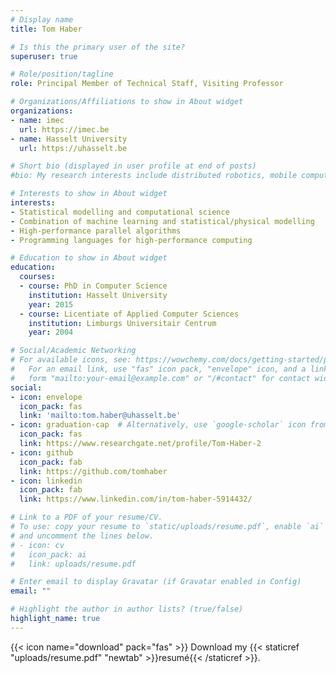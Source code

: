 ```yaml
---
# Display name
title: Tom Haber

# Is this the primary user of the site?
superuser: true

# Role/position/tagline
role: Principal Member of Technical Staff, Visiting Professor

# Organizations/Affiliations to show in About widget
organizations:
- name: imec
  url: https://imec.be
- name: Hasselt University
  url: https://uhasselt.be

# Short bio (displayed in user profile at end of posts)
#bio: My research interests include distributed robotics, mobile computing and programmable matter.

# Interests to show in About widget
interests:
- Statistical modelling and computational science
- Combination of machine learning and statistical/physical modelling
- High-performance parallel algorithms
- Programming languages for high-performance computing

# Education to show in About widget
education:
  courses:
  - course: PhD in Computer Science
    institution: Hasselt University
    year: 2015
  - course: Licentiate of Applied Computer Sciences
    institution: Limburgs Universitair Centrum
    year: 2004

# Social/Academic Networking
# For available icons, see: https://wowchemy.com/docs/getting-started/page-builder/#icons
#   For an email link, use "fas" icon pack, "envelope" icon, and a link in the
#   form "mailto:your-email@example.com" or "/#contact" for contact widget.
social:
- icon: envelope
  icon_pack: fas
  link: 'mailto:tom.haber@uhasselt.be'
- icon: graduation-cap  # Alternatively, use `google-scholar` icon from `ai` icon pack
  icon_pack: fas
  link: https://www.researchgate.net/profile/Tom-Haber-2
- icon: github
  icon_pack: fab
  link: https://github.com/tomhaber
- icon: linkedin
  icon_pack: fab
  link: https://www.linkedin.com/in/tom-haber-5914432/

# Link to a PDF of your resume/CV.
# To use: copy your resume to `static/uploads/resume.pdf`, enable `ai` icons in `params.toml`,
# and uncomment the lines below.
# - icon: cv
#   icon_pack: ai
#   link: uploads/resume.pdf

# Enter email to display Gravatar (if Gravatar enabled in Config)
email: ""

# Highlight the author in author lists? (true/false)
highlight_name: true
---
```


{{< icon name="download" pack="fas" >}} Download my {{< staticref "uploads/resume.pdf" "newtab" >}}resumé{{< /staticref >}}.
